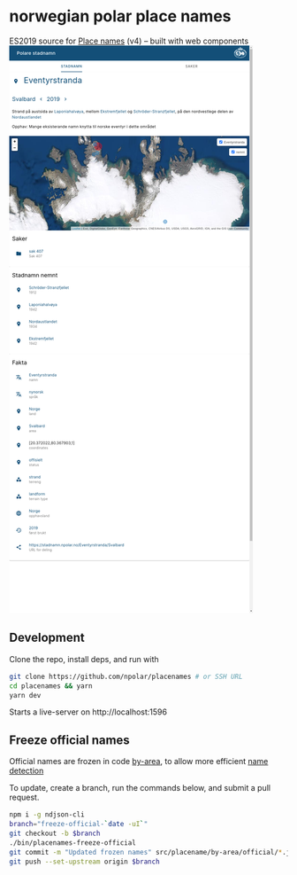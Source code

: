 # norwegian polar place names

ES2019 source for [Place names](https://stadnamn.npolar.no) (v4)
– built with web components
![Eventyrstranda](asset/eventyrstranda_svalbard.png?raw=true "Eventyrstranda")

## Development

Clone the repo, install deps, and run with

```sh
git clone https://github.com/npolar/placenames # or SSH URL
cd placenames && yarn
yarn dev
```

Starts a live-server on http://localhost:1596

## Freeze official names

Official names are frozen in code [by-area](https://github.com/npolar/placenames/blob/master/src/placename/by-area/official/official-in-area.js), to allow more efficient [name detection](https://github.com/npolar/placenames/blob/master/src/placename/detect.js)

To update, create a branch, run the commands below, and submit a pull request.

```sh
npm i -g ndjson-cli
branch="freeze-official-`date -uI`"
git checkout -b $branch
./bin/placenames-freeze-official
git commit -m "Updated frozen names" src/placename/by-area/official/*.js
git push --set-upstream origin $branch
```
